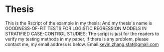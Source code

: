 Thesis
======
This is the Rscript of the example in my thesis; And my thesis's name is GOODNESS-OF-FIT TESTS FOR LOGISTIC REGRESSION MODELS IN STRATIFIED CASE-CONTROL STUDIES; The script is just for the  readers to verify my testing methods in my paper, if there is any problem, please contact me, my email address is below.
Email:kevin.zhang.stat@gmail.com
